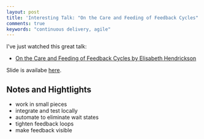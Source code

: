 ```yaml
---
layout: post
title: 'Interesting Talk: "On the Care and Feeding of Feedback Cycles"'
comments: true
keywords: "continuous delivery, agile"
---
```


I've just watched this great talk:

- [On the Care and Feeding of Feedback Cycles by Elisabeth Hendrickson](https://www.youtube.com/watch?v=91nAd6sLamI)

Slide is availabe [here](http://flowcon.org/flowcon-sanfran-2013/presentation/On%20the%20Care%20and%20Feeding%20of%20Feedback%20Cycles).

## Notes and Hightlights

- work in small pieces
- integrate and test locally
- automate to eliminate wait states
- tighten feedback loops
- make feedback visible

